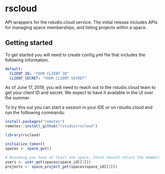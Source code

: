 # rscloud
API wrappers for the rstudio.cloud service.  The initial release includes APIs for managing space memberships, and listing projects within a space. 

## Getting started

To get started you will need to create config.yml file that includes the following information. 

```yaml
default:
  CLIENT_ID: "YOUR CLIENT ID"
  CLIENT_SECRET: "YOUR CLIENT SECRET" 
```
As of June 17, 2019, you will need to reach out to the rstudio.cloud team to get your client ID and secret.  We expect to have it available in the UI over the summer.


To try this out you can start a session in your IDE or on rstudio.cloud and run the folllowing commands:

```R
install.packages("remotes")
remotes::install_github("rstudio/rscloud")

library(rscloud)

initialize_token()
spaces <- space_get()

# Assuming you have at least one space, those should return the members and the projects in the space
users <- user_get(spaces$space_id[[1]])
projects <- space_project_get(spaces$space_id[[1]])

```

